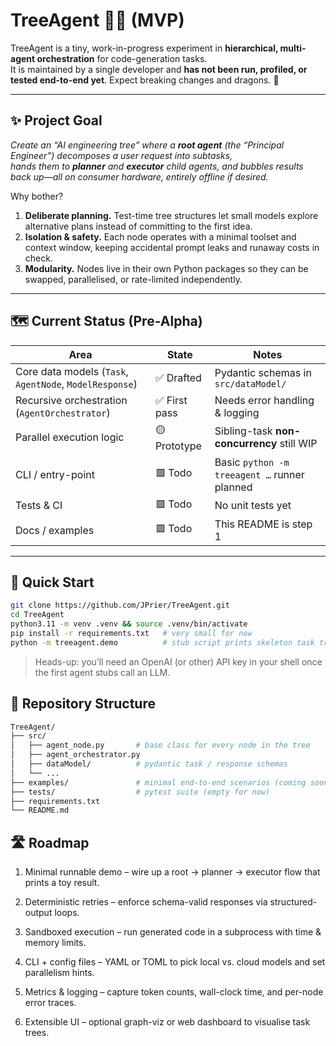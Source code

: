 # TreeAgent 🌳🤖 (MVP)

TreeAgent is a tiny, work-in-progress experiment in **hierarchical, multi-agent orchestration** for code-generation tasks.  
It is maintained by a single developer and **has not been run, profiled, or tested end-to-end yet**. Expect breaking changes and dragons. 🐉

---

## ✨ Project Goal

*Create an “AI engineering tree” where a **root agent** (the “Principal Engineer”) decomposes a user request into subtasks,  
hands them to **planner** and **executor** child agents, and bubbles results back up—all on consumer hardware, entirely offline if desired.*

Why bother?

1. **Deliberate planning.** Test-time tree structures let small models explore alternative plans instead of committing to the first idea.  
2. **Isolation & safety.** Each node operates with a minimal toolset and context window, keeping accidental prompt leaks and runaway costs in check.  
3. **Modularity.** Nodes live in their own Python packages so they can be swapped, parallelised, or rate-limited independently.

---

## 🗺️ Current Status (Pre-Alpha)

| Area            | State | Notes |
|-----------------|-------|-------|
| Core data models (`Task`, `AgentNode`, `ModelResponse`) | ✅ Drafted | Pydantic schemas in `src/dataModel/` |
| Recursive orchestration (`AgentOrchestrator`)           | ✅ First pass | Needs error handling & logging |
| Parallel execution logic                                | 🟡 Prototype | Sibling-task **non-concurrency** still WIP |
| CLI / entry-point                                      | 🟥 Todo | Basic `python -m treeagent …` runner planned |
| Tests & CI                                             | 🟥 Todo | No unit tests yet |
| Docs / examples                                        | 🟥 Todo | This README is step 1 |

---

## 🚀 Quick Start

```bash
git clone https://github.com/JPrier/TreeAgent.git
cd TreeAgent
python3.11 -m venv .venv && source .venv/bin/activate
pip install -r requirements.txt   # very small for now
python -m treeagent.demo          # stub script prints skeleton task tree
```

> Heads-up: you’ll need an OpenAI (or other) API key in your shell once the first agent stubs call an LLM.


## 🧮 Repository Structure
```bash
TreeAgent/
├── src/
│   ├── agent_node.py       # base class for every node in the tree
│   ├── agent_orchestrator.py
│   ├── dataModel/          # pydantic task / response schemas
│   └── ...
├── examples/               # minimal end-to-end scenarios (coming soon)
├── tests/                  # pytest suite (empty for now)
├── requirements.txt
└── README.md
```

## 🛣️ Roadmap
1. Minimal runnable demo – wire up a root → planner → executor flow that prints a toy result.

2. Deterministic retries – enforce schema-valid responses via structured-output loops.

3. Sandboxed execution – run generated code in a subprocess with time & memory limits.

4. CLI + config files – YAML or TOML to pick local vs. cloud models and set parallelism hints.

5. Metrics & logging – capture token counts, wall-clock time, and per-node error traces.

6. Extensible UI – optional graph-viz or web dashboard to visualise task trees.
